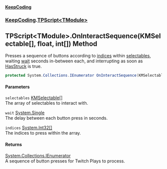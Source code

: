 #### [KeepCoding](index.md 'index')
### [KeepCoding](KeepCoding.md 'KeepCoding').[TPScript&lt;TModule&gt;](TPScript.TModule..md 'KeepCoding.TPScript&lt;TModule&gt;')
## TPScript&lt;TModule&gt;.OnInteractSequence(KMSelectable[], float, int[]) Method
Presses a sequence of buttons according to [indices](TPScript.TModule..OnInteractSequence.BDCqLwYKYl5pAjSBekGAmQ.md#KeepCoding.TPScript.TModule..OnInteractSequence(KMSelectable...float.int..).indices 'KeepCoding.TPScript&lt;TModule&gt;.OnInteractSequence(KMSelectable[], float, int[]).indices') within [selectables](TPScript.TModule..OnInteractSequence.BDCqLwYKYl5pAjSBekGAmQ.md#KeepCoding.TPScript.TModule..OnInteractSequence(KMSelectable...float.int..).selectables 'KeepCoding.TPScript&lt;TModule&gt;.OnInteractSequence(KMSelectable[], float, int[]).selectables'), waiting [wait](TPScript.TModule..OnInteractSequence.BDCqLwYKYl5pAjSBekGAmQ.md#KeepCoding.TPScript.TModule..OnInteractSequence(KMSelectable...float.int..).wait 'KeepCoding.TPScript&lt;TModule&gt;.OnInteractSequence(KMSelectable[], float, int[]).wait') seconds in-between each, and interrupting as soon as [HasStruck](ModuleScript.HasStruck.md 'KeepCoding.ModuleScript.HasStruck') is true.  
```csharp
protected System.Collections.IEnumerator OnInteractSequence(KMSelectable[] selectables, float wait, params int[] indices);
```
#### Parameters
<a name='KeepCoding.TPScript.TModule..OnInteractSequence(KMSelectable...float.int..).selectables'></a>
`selectables` [KMSelectable](https://docs.microsoft.com/en-us/dotnet/api/KMSelectable 'KMSelectable')[[]](https://docs.microsoft.com/en-us/dotnet/api/System.Array 'System.Array')  
The array of selectables to interact with.
  
<a name='KeepCoding.TPScript.TModule..OnInteractSequence(KMSelectable...float.int..).wait'></a>
`wait` [System.Single](https://docs.microsoft.com/en-us/dotnet/api/System.Single 'System.Single')  
The delay between each button press in seconds.
  
<a name='KeepCoding.TPScript.TModule..OnInteractSequence(KMSelectable...float.int..).indices'></a>
`indices` [System.Int32](https://docs.microsoft.com/en-us/dotnet/api/System.Int32 'System.Int32')[[]](https://docs.microsoft.com/en-us/dotnet/api/System.Array 'System.Array')  
The indices to press within the array.
  
#### Returns
[System.Collections.IEnumerator](https://docs.microsoft.com/en-us/dotnet/api/System.Collections.IEnumerator 'System.Collections.IEnumerator')  
A sequence of button presses for Twitch Plays to process.
